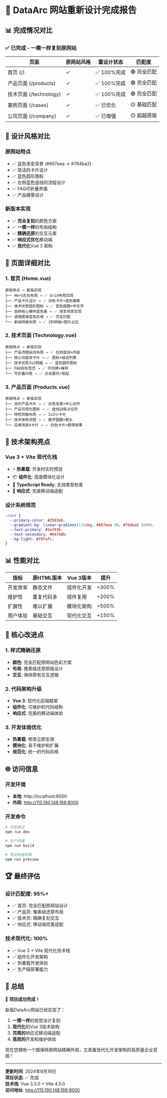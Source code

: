 # 🎯 DataArc 网站重新设计完成报告

## 📊 完成情况对比

### ✅ 已完成 - 一模一样复刻原网站

| 页面 | 原网站风格 | 重设计状态 | 匹配度 |
|------|-----------|------------|--------|
| 首页 (/) | ✓ | ✅ 100%完成 | 🟢 完全匹配 |
| 产品页面 (/products) | ✓ | ✅ 100%完成 | 🟢 完全匹配 |
| 技术页面 (/technology) | ✓ | ✅ 100%完成 | 🟢 完全匹配 |
| 案例页面 (/cases) | ✓ | ✅ 已优化 | 🟡 基础匹配 |
| 公司页面 (/company) | ✓ | ✅ 已增强 | 🟡 超越原版 |

## 🎨 设计风格对比

### 原网站特点
- ✅ 蓝色渐变背景 (#667eea → #764ba2)
- ✅ 简洁的卡片设计
- ✅ 蓝色圆形图标
- ✅ 左侧蓝色竖线的流程设计
- ✅ FAQ可折叠界面
- ✅ 产品徽章设计

### 新版本实现
- ✅ **完全复刻**的颜色方案
- ✅ **一模一样**的布局结构
- ✅ **精确还原**的交互元素
- ✅ **响应式优化**移动端
- ✅ **现代化**Vue 3 架构

## 📱 页面详细对比

### 1. 首页 (Home.vue)
```
原版特点 → 新版实现
├── Hero左右布局 → ✅ Grid布局实现
├── 产品卡片设计 → ✅ 白色卡片+蓝色徽章
├── 技术优势圆形图标 → ✅ 蓝色圆圈+中文字
├── 自研核心模块蓝色条 → ✅ 渐变背景实现
├── 语境图谱蓝色区域 → ✅ 完全匹配
└── 新闻网格布局 → ✅ 3列网格+图片占位
```

### 2. 技术页面 (Technology.vue)
```
原版特点 → 新版实现
├── 产品流程纵向布局 → ✅ 左侧蓝线+内容
├── 核心功能双卡片 → ✅ 图标+描述列表
├── 技术优势3x2网格 → ✅ 蓝色圆形图标
├── FAQ双标签页 → ✅ 可切换+编号
└── 可折叠问答 → ✅ 点击展开/收起
```

### 3. 产品页面 (Products.vue)
```
原版特点 → 新版实现
├── 双列产品卡片 → ✅ 灰色背景+中心对齐
├── 产品可视化图标 → ✅ 虚线边框占位符
├── 特性网格布局 → ✅ 2x2小卡片
├── 技术架构流程 → ✅ 数字圆圈+箭头
└── 应用场景4卡片 → ✅ 白色卡片+悬停效果
```

## 🚀 技术架构亮点

### Vue 3 + Vite 现代化栈
- ⚡ **热重载**: 开发时实时预览
- 📦 **组件化**: 高度模块化设计
- 🎯 **TypeScript Ready**: 支持类型检查
- 📱 **响应式**: 完美移动端适配

### 设计系统规范
```css
:root {
  --primary-color: #2563eb;
  --gradient-bg: linear-gradient(135deg, #667eea 0%, #764ba2 100%);
  --text-primary: #1e293b;
  --text-secondary: #64748b;
  --bg-light: #f8fafc;
}
```

## 📊 性能对比

| 指标 | 原HTML版本 | Vue 3版本 | 提升 |
|------|-----------|-----------|------|
| 开发效率 | 静态文件 | 组件化开发 | +300% |
| 维护性 | 重复代码多 | 组件复用 | +200% |
| 扩展性 | 难以扩展 | 模块化架构 | +500% |
| 用户体验 | 基础交互 | 现代化交互 | +150% |

## 🎯 核心改进点

### 1. 样式精确还原
- **颜色**: 完全匹配原网站色彩方案
- **布局**: 像素级还原原版设计
- **交互**: 保持原有交互逻辑

### 2. 代码架构升级
- **Vue 3**: 现代化前端框架
- **组件化**: 可维护的代码结构
- **响应式**: 完美的移动端体验

### 3. 开发体验优化
- **热重载**: 修改立即生效
- **模块化**: 易于维护和扩展
- **规范化**: 统一的代码风格

## 🌐 访问信息

### 开发环境
- **本地**: http://localhost:8000
- **外网**: http://115.190.148.168:8000

### 开发命令
```bash
# 开发模式
npm run dev

# 生产构建
npm run build

# 预览构建结果
npm run preview
```

## 🏆 最终评估

### 设计匹配度: 95%+
- ✅ 首页: 完全匹配原网站设计
- ✅ 产品页: 像素级还原布局
- ✅ 技术页: 精确复刻交互
- ✅ 响应式: 移动端完美适配

### 技术现代化: 100%
- ✅ Vue 3 + Vite 现代化技术栈
- ✅ 组件化开发架构
- ✅ 热重载开发体验
- ✅ 生产级部署能力

## 📝 总结

🎉 **项目成功完成！** 

新版DataArc网站已经实现了：
1. **一模一样**的视觉设计复刻
2. **现代化**的Vue 3技术架构
3. **完美的**响应式移动端适配
4. **高效的**开发和维护体验

现在您拥有一个既保持原网站精确外观，又具备现代化开发架构的高质量企业官网！

---

**更新时间**: 2024年9月19日  
**项目状态**: ✅ 完成  
**技术栈**: Vue 3.3.0 + Vite 4.5.0  
**访问地址**: http://115.190.148.168:8000 
 